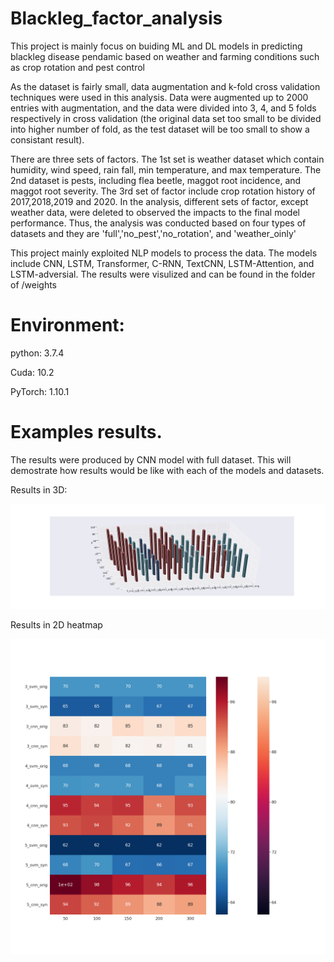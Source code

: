 # Blackleg_factor_analysis
This project is mainly focus on buiding ML and DL models in predicting blackleg disease pendamic based on weather and farming conditions such as crop rotation and pest control

As the dataset is fairly small, data augmentation and k-fold cross validation techniques were used in this analysis. Data were augmented up to 2000 entries with augmentation, and the data were divided into 3, 4, and 5 folds respectively in cross validation (the original data set too small to be divided into higher number of fold, as the test dataset will be too small to show a consistant result).

There are three sets of factors. The 1st set is weather dataset which contain humidity, wind speed, rain fall, min temperature, and max temperature. The 2nd dataset is pests, including flea beetle, maggot root incidence, and maggot root severity. The 3rd set of factor include crop rotation history of 2017,2018,2019 and 2020. In the analysis, different sets of factor, except weather data, were deleted to observed the impacts to the final model performance. Thus, the analysis was conducted based on four types of datasets and they are 'full','no_pest','no_rotation', and 'weather_oinly' 

This project mainly exploited NLP models to process the data. The models include CNN, LSTM, Transformer, C-RNN, TextCNN, LSTM-Attention, and LSTM-adversial. The results were visulized and can be found in the folder of /weights  

# Environment:

python: 3.7.4

Cuda: 10.2 

PyTorch: 1.10.1

# Examples results. 
The results were produced by CNN model with full dataset. This will demostrate how results would be like with each of the models and datasets. 

Results in 3D:

![Alt text](https://github.com/hanzi4389604/Blackleg_factor_analysis/blob/main/3D1%20(2).png)

Results in 2D heatmap

![Alt text](https://github.com/hanzi4389604/Blackleg_factor_analysis/blob/main/2D_1%20(3).png)

